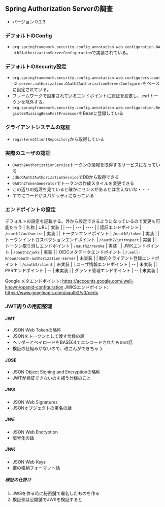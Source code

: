 ## Spring Authorization Serverの調査
* バージョン 0.2.3

### デフォルトのConfig
* `org.springframework.security.config.annotation.web.configuration.OAuth2AuthorizationServerConfiguration`で実装されている。
### デフォルトのSecurity設定
* `org.springframework.security.config.annotation.web.configurers.oauth2.server.authorization.OAuth2AuthorizationServerConfigurer`をベースに設定されている。
* フレームワークで設定されているエンドポイントに認証を設定し、csrfトークンを除外する。
* `org.springframework.security.config.annotation.web.configuration.RegisterMissingBeanPostProcessor`をBeanに登録している

### クライアントシステムの認証
* `registeredClientRepository`から取得している

### 実際のユーザの認証
* `OAuth2AuthorizationService`トークンの情報を取得するサービスになっている
* `JdbcOAuth2AuthorizationService`でDBから取得できる
* `OAUth2TokenGenerator`でトークンの作成スタイルを変更できる
* この辺りの処理を見ていると確かにセンスがあるとは言えないな・・・
* すでにコードがスパゲッティになっている

### エンドポイントの設定
デフォルトの設定を記載する。外から設定できるようになっているので変更も可能だろう
| 名称 | URL | 実装 |
| --- | --- | ---- |
| 認証エンドポイント | `/oauth2/authorize` | 実装 |
| トークンエンドポイント | `/oauth2/token` | 実装 |
| トークンイントロスペクションエンドポイント | `/oauth2/introspect` | 実装 |
| トークン取り消しエンドポイント | `/oauth2/revoke` | 実装 |
| JWKエンドポイント | `/oauth2/jwks` | 実装 |
| OIDCメタデータエンドポイント | `/.well-known/oauth-authorization-server` | 未実装 |
| 動的クライアント登録エンドポイント | `/oauth2/client` | 未実装 |
| ユーザ情報エンドポイント | -- | 未実装 |
| PARエンドポイント | -- | 未実装 |
| グラント管理エンドポイント | -- | 未実装 |


Google
メタエンドポイント: https://accounts.google.com/.well-known/openid-configuration
JWKSエンドポイント: https://www.googleapis.com/oauth2/v3/certs

### JWT周りの用語整理
#### JWT
* JSON Web Tokenの略称
* JSONをトークンとして渡す仕様の話
* ヘッダーとペイロードをBASE64でエンコードされたものの話
* 検証の仕組みがないので、改ざんができちゃう
#### JOSE
* JSON Object Signing and Encryptionの略称
* JWTが検証できないのを補う仕様のこと
##### JWS
* JSON Web Signatures
* JSONオブジェクトの署名の話
##### JWE
* JSON Web Encryotion
* 暗号化の話
##### JWK
* JSON Web Keys
* 鍵の格納フォーマット話

##### 検証の仕掛け
1. JWSを作る時に秘密鍵で署名したものを作る
2. 検証側は公開鍵でJWSを検証すると
